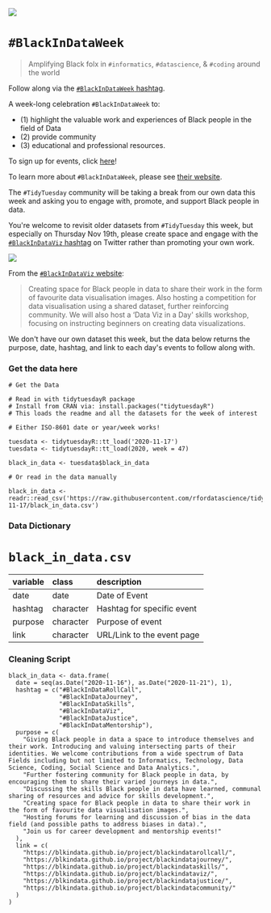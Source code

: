 ![](https://blkindata.github.io/bidweek2020/banner-schedule.png)

# `#BlackInDataWeek`

> Amplifying Black folx in `#informatics`, `#datascience`, & `#coding` around the world  

Follow along via the [`#BlackInDataWeek` hashtag](https://twitter.com/hashtag/BlackInDataWeek).  

A week-long celebration `#BlackInDataWeek` to:  

- (1) highlight the valuable work and experiences of Black people in the field of Data  
- (2) provide community  
- (3) educational and professional resources.  

To sign up for events, click [here](https://www.eventbrite.com/e/blackindataweek-2020-tickets-127652703673)!

To learn more about `#BlackInDataWeek`, please see [their website](https://blkindata.github.io/).

The `#TidyTuesday` community will be taking a break from our own data this week and asking you to engage with, promote, and support Black people in data.

You're welcome to revisit older datasets from `#TidyTuesday` this week, but especially on Thursday Nov 19th, please create space and engage with the [`#BlackInDataViz` hashtag](https://twitter.com/search?q=%23blackindataviz&src=typed_query) on Twitter rather than promoting your own work.

![](https://blkindata.github.io/project/blackindataviz/featured_hu2fed1b541976b7992f47975751508e6e_230350_720x0_resize_lanczos_2.png)

From the [`#BlackInDataViz` website](https://blkindata.github.io/project/blackindataviz/):  

> Creating space for Black people in data to share their work in the form of favourite data visualisation images. Also hosting a competition for data visualisation using a shared dataset, further reinforcing community. We will also host a ‘Data Viz in a Day' skills workshop, focusing on instructing beginners on creating data visualizations.

We don't have our own dataset this week, but the data below returns the purpose, date, hashtag, and link to each day's events to follow along with.

### Get the data here

```{r}
# Get the Data

# Read in with tidytuesdayR package 
# Install from CRAN via: install.packages("tidytuesdayR")
# This loads the readme and all the datasets for the week of interest

# Either ISO-8601 date or year/week works!

tuesdata <- tidytuesdayR::tt_load('2020-11-17')
tuesdata <- tidytuesdayR::tt_load(2020, week = 47)

black_in_data <- tuesdata$black_in_data

# Or read in the data manually

black_in_data <- readr::read_csv('https://raw.githubusercontent.com/rfordatascience/tidytuesday/main/data/2020/2020-11-17/black_in_data.csv')

```
### Data Dictionary

# `black_in_data.csv`

|variable |class     |description |
|:--------|:---------|:-----------|
|date     |date    | Date of Event |
|hashtag  |character | Hashtag for specific event |
|purpose   |character | Purpose of event |
|link |character | URL/Link to the event page |

### Cleaning Script

```{r}
black_in_data <- data.frame(
  date = seq(as.Date("2020-11-16"), as.Date("2020-11-21"), 1),
  hashtag = c("#BlackInDataRollCall",
              "#BlackInDataJourney",
              "#BlackInDataSkills",
              "#BlackInDataViz",
              "#BlackInDataJustice", 
              "#BlackInDataMentorship"),
  purpose = c(
    "Giving Black people in data a space to introduce themselves and their work. Introducing and valuing intersecting parts of their identities. We welcome contributions from a wide spectrum of Data Fields including but not limited to Informatics, Technology, Data Science, Coding, Social Science and Data Analytics.",
    "Further fostering community for Black people in data, by encouraging them to share their varied journeys in data.",
    "Discussing the skills Black people in data have learned, communal sharing of resources and advice for skills development.",
    "Creating space for Black people in data to share their work in the form of favourite data visualisation images.",
    "Hosting forums for learning and discussion of bias in the data field (and possible paths to address biases in data).",
    "Join us for career development and mentorship events!"
  ),
  link = c(
    "https://blkindata.github.io/project/blackindatarollcall/",
    "https://blkindata.github.io/project/blackindatajourney/",
    "https://blkindata.github.io/project/blackindataskills/",
    "https://blkindata.github.io/project/blackindataviz/",
    "https://blkindata.github.io/project/blackindatajustice/",
    "https://blkindata.github.io/project/blackindatacommunity/"
  )
)






```
